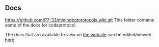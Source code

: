 ## Docs
https://github.com/P7-33/miningbotprotocols.wiki.git
This folder contains some of the docs for codaprotocol.

The docs that are available to view on [the website](https://codaprotocol.com/docs/) can be edited/viewed [here](../frontend/website/docs)
